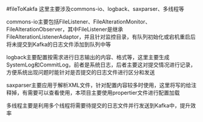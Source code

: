 #fileToKakfa
这里主要涉及commons-io、logback、saxparser、多线程等

commons-io主要包括FileListener、FileAlterationMonitor、FileAlterationObserver，其中FileListener是继承FileAlterationListenerAdaptor，并且针对监控目录，有队列初始化或宕机重启后将未提交到Kafka的日志文件添加到队列中等

logback主要配置按需求进行日志输出的内容、格式等，这里主要生成SystemLog和CommitLog，前者是系统日志，后者主要这对提交情况进行记录，方便系统出现问题时能针对是否提交的日志文件进行区分和发送

saxparser主要应用于解析XML文件，针对配置内容较多时使用，这里将写的给注释掉，有需要可以查看使用，本项目主要使用propertier文件进行配置加载

多线程主要是利用多个线程将需要待提交的日志文件并行发送到Kafka中，提升效率